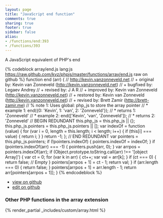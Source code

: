```yaml
---
layout: page
title: "JavaScript end function"
comments: true
sharing: true
footer: true
sidebar: false
alias:
- /functions/end:393
- /functions/393
---
```

<!-- Generated by Rakefile:build -->
A JavaScript equivalent of PHP's end

{% codeblock array/end.js lang:js https://raw.github.com/kvz/phpjs/master/functions/array/end.js raw on github %}
function end (arr) {
    // http://kevin.vanzonneveld.net
    // +   original by: Kevin van Zonneveld (http://kevin.vanzonneveld.net)
    // +   bugfixed by: Legaev Andrey
    // +    revised by: J A R
    // +   improved by: Kevin van Zonneveld (http://kevin.vanzonneveld.net)
    // +   restored by: Kevin van Zonneveld (http://kevin.vanzonneveld.net)
    // +    revised by: Brett Zamir (http://brett-zamir.me)
    // %        note 1: Uses global: php_js to store the array pointer
    // *     example 1: end({0: 'Kevin', 1: 'van', 2: 'Zonneveld'});
    // *     returns 1: 'Zonneveld'
    // *     example 2: end(['Kevin', 'van', 'Zonneveld']);
    // *     returns 2: 'Zonneveld'
    // BEGIN REDUNDANT
    this.php_js = this.php_js || {};
    this.php_js.pointers = this.php_js.pointers || [];
    var indexOf = function (value) {
        for (var i = 0, length = this.length; i < length; i++) {
            if (this[i] === value) {
                return i;
            }
        }
        return -1;
    };
    // END REDUNDANT
    var pointers = this.php_js.pointers;
    if (!pointers.indexOf) {
        pointers.indexOf = indexOf;
    }
    if (pointers.indexOf(arr) === -1) {
        pointers.push(arr, 0);
    }
    var arrpos = pointers.indexOf(arr);
    if (Object.prototype.toString.call(arr) !== '[object Array]') {
        var ct = 0;
        for (var k in arr) {
            ct++;
            var val = arr[k];
        }
        if (ct === 0) {
            return false; // Empty
        }
        pointers[arrpos + 1] = ct - 1;
        return val;
    }
    if (arr.length === 0) {
        return false;
    }
    pointers[arrpos + 1] = arr.length - 1;
    return arr[pointers[arrpos + 1]];
}
{% endcodeblock %}

 - [view on github](https://github.com/kvz/phpjs/blob/master/functions/array/end.js)
 - [edit on github](https://github.com/kvz/phpjs/edit/master/functions/array/end.js)

### Other PHP functions in the array extension
{% render_partial _includes/custom/array.html %}
